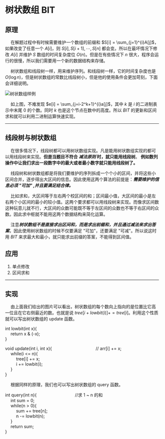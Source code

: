 # 树状数组 BIT

## 原理
&emsp; 在解题过程中有时候需要维护一个数组的前缀和 $S[i] = \sum_{j=1}^{i}A[j]$，如果改变了任意一个 $A[i]$，则 $S[i], S[i+1], \cdots, S[n]$ 都会变。所以在最坏情况下修改 $A[i]$ 并维护 $S$ 数组的时间复杂度位 $O(n)$。但是在有些情况下 $n$ 很大，程序会运行的很慢，所以我们需要用一个新的数据结构来存储。

&emsp; 树状数组和线段树一样，用来维护序列。和线段树一样，它的时间复杂度也是 $O(\log{n})$，但是树状数组的常数比线段树小，但是他的使用条件会更加苛刻，下面会详细说明。

![树状数组样例](/Alex/cpp/practice/2021SummerVacation/August2021/20210809/binaryIndexTreeExample.png)

&emsp; 如上图，不难发现 $e[i] = \sum_{j=i-2^k+1}^{i}a[j]$，其中 $k$ 是 $i$ 的二进制表示中末尾 $0$ 的个数。同时 $k$ 也是这个节点在数中的高度。所以 $BIT$ 的更新和区间求和就可以利用二进制运算快速实现。

----
## 线段树与树状数组

&emsp; 在很多情况下，线段树都可以用树状数组实现。凡是能用树状数组实现的都可以用线段树来实现。**但是当题目不符合 *减法原则* 时，就只能用线段树**。 **例如数列操作中让我们求出一段数字中的最大或者最小数字就只能用线段树了。**

&emsp; 线段树和树状数组都是将我们要维护的序列拆成一个个小的区间，并将这些小区间合并，逐步得出大区间的信息。因此使用这两个算法的前提是：***需要维护的信息必须 "可加" ,并且要满足结合律。***

&emsp; 比如求和，大区间等于左右两个校区间的和；区间最小值，大区间的最小是左右两个小区间的最小的较小值。这两个要求都可以用线段树来实现。而像求区间数这种玩意儿就不行，大区间的众数可能既不等于左区间的众数也不等于右区间的众数。因此求中枢就不能用这两个数据结构来简化运算。

&emsp; 注意***树状数组不是直接求出区间和，而是求出前缀和，并且通过减法来求出答案***，因此使用树状数组的时候不仅要满足 "可加"，还要满足 "可减"。所以说这时用 $BIT$ 来求最大和最小，就只能求出前缀的答案，不能得到区间值。

## 应用
1. 单点修改
2. 区间求和

----

## 实现

&emsp; 由上面我们给出的图片可以看出，树状数组的每个数向上指向的是位置比它高一位且在它右侧最近的数。也就是说 $tree[i+lowbit(i)] += tree[i]$。利用这个性质就可以写出树状数组的 update 函数。


int lowbit(int x){<br>
&emsp; return x & (-x);<br>
}


void update(int i, int x){&emsp; &emsp; &emsp; &emsp; &emsp; &emsp; &emsp; &emsp; // arr[i] += x;<br>
&emsp; while(i <= n){<br>
&emsp; &emsp; tree[i] += x;<br>
&emsp; &emsp; i += lowbit(i);<br>
&emsp; }<br>
}

&emsp; 根据同样的原理，我们也可以写出树状数组的 query 函数。

int query(int n){&emsp; &emsp; &emsp; &emsp; &emsp; &emsp; &emsp; //求 1 ~ n 的和<br>
&emsp; int sum = 0;<br>
&emsp; while(n > 0){<br>
&emsp; &emsp; sum += tree[n];<br>
&emsp; &emsp; n -= lowbit(n);<br>
&emsp; }<br>
&emsp; return sum;<br>
}